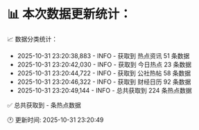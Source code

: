 📊 本次数据更新统计：
==========================

📈 数据分类统计：
- 2025-10-31 23:20:38,883 - INFO - 获取到 热点资讯 51 条数据
- 2025-10-31 23:20:42,030 - INFO - 获取到 今日热点 23 条数据
- 2025-10-31 23:20:44,722 - INFO - 获取到 公社热帖 58 条数据
- 2025-10-31 23:20:46,322 - INFO - 获取到 财经日历 92 条数据
- 2025-10-31 23:20:49,144 - INFO - 总共获取到 224 条热点数据

✅ 总共获取到 - 条热点数据

🕐 更新时间: 2025-10-31 23:20:49

